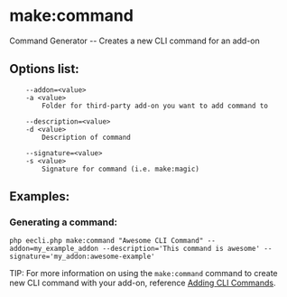 # make:command

Command Generator -- Creates a new CLI command for an add-on

## Options list:

```
    --addon=<value>
    -a <value>
        Folder for third-party add-on you want to add command to

    --description=<value>
    -d <value>
        Description of command

    --signature=<value>
    -s <value>
        Signature for command (i.e. make:magic)

```

## Examples:

### Generating a command:

`php eecli.php make:command "Awesome CLI Command" --addon=my_example_addon --description='This command is awesome' --signature='my_addon:awesome-example'`

TIP: For more information on using the `make:command` command to create new CLI command with your add-on, reference [Adding CLI Commands](cli/creating-a-command.md).
